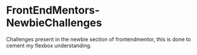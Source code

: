 # FrontEndMentors-NewbieChallenges
Challenges present in the newbie section of frontendmentor, this is done to cement my flexbox understanding.
